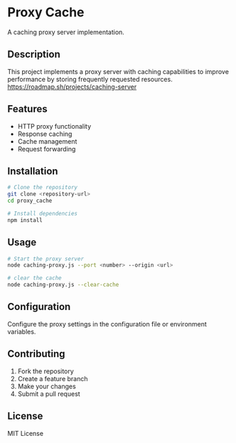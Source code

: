 
# Proxy Cache

A caching proxy server implementation.

## Description

This project implements a proxy server with caching capabilities to improve performance by storing frequently requested resources.
https://roadmap.sh/projects/caching-server

## Features

- HTTP proxy functionality
- Response caching
- Cache management
- Request forwarding

## Installation

```bash
# Clone the repository
git clone <repository-url>
cd proxy_cache

# Install dependencies
npm install
```

## Usage

```bash
# Start the proxy server
node caching-proxy.js --port <number> --origin <url>

# clear the cache
node caching-proxy.js --clear-cache
```

## Configuration

Configure the proxy settings in the configuration file or environment variables.

## Contributing

1. Fork the repository
2. Create a feature branch
3. Make your changes
4. Submit a pull request

## License

MIT License
